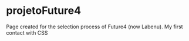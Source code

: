 # projetoFuture4
Page created for the selection process of Future4 (now Labenu). My first contact with CSS
